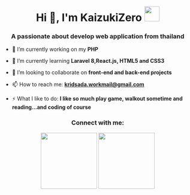 <h1 align="center">Hi 👋, I'm KaizukiZero <img height="40" src="https://emoji.gg/assets/emoji/7333-parrotdance.gif"></h1>
<h3 align="center">A passionate about develop web application from thailand</h3>

- 🔭 I’m currently working on my **PHP**

- 🌱 I’m currently learning **Laravel 8,React.js, HTML5 and CSS3**

- 👯 I’m looking to collaborate on **front-end and back-end projects**

- 📫 How to reach me: **kridsada.workmail@gmail.com**

- ⚡ What I like to do: **I like so much play game, walkout sometime and reading...and coding of course**

<h3 align="center">Connect with me:</h3>
<div align="center">

<p>
  <img height= "150" src="https://github-readme-stats.vercel.app/api?username=KaizukiZero&theme=midnight-purple&show_icons=true&include_all_commits=true" />
  <img height= "150" src="https://github-readme-stats.vercel.app/api/top-langs/?username=KaizukiZero&theme=midnight-purple&layout=compact" />
</p>
